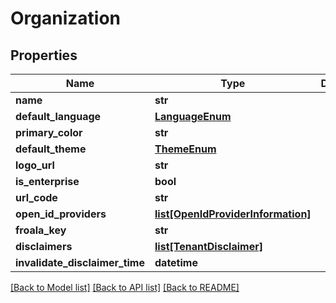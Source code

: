 # Organization

## Properties
Name | Type | Description | Notes
------------ | ------------- | ------------- | -------------
**name** | **str** |  | [optional] 
**default_language** | [**LanguageEnum**](LanguageEnum.md) |  | [optional] 
**primary_color** | **str** |  | [optional] 
**default_theme** | [**ThemeEnum**](ThemeEnum.md) |  | [optional] 
**logo_url** | **str** |  | [optional] 
**is_enterprise** | **bool** |  | [optional] 
**url_code** | **str** |  | [optional] 
**open_id_providers** | [**list[OpenIdProviderInformation]**](OpenIdProviderInformation.md) |  | [optional] 
**froala_key** | **str** |  | [optional] 
**disclaimers** | [**list[TenantDisclaimer]**](TenantDisclaimer.md) |  | [optional] 
**invalidate_disclaimer_time** | **datetime** |  | [optional] 

[[Back to Model list]](../README.md#documentation-for-models) [[Back to API list]](../README.md#documentation-for-api-endpoints) [[Back to README]](../README.md)

